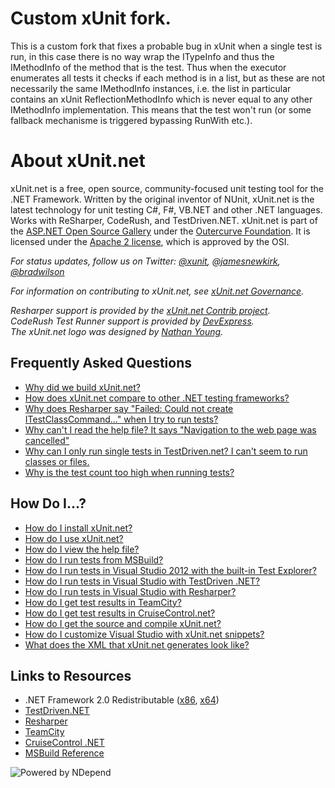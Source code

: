 # Custom xUnit fork.

This is a custom fork that fixes a probable bug in xUnit when a single test is run, in this case there is no way wrap the ITypeInfo and thus the IMethodInfo of the method that is the test.
Thus when the executor enumerates all tests it checks if each method is in a list, but as these are not necessarily the same IMethodInfo instances, i.e. the list in particular contains an xUnit ReflectionMethodInfo which is never equal to any other IMethodInfo implementation.
This means that the test won't run (or some fallback mechanisme is triggered bypassing RunWith etc.).

# About xUnit.net

xUnit.net is a free, open source, community-focused unit testing tool for the .NET Framework. Written by the original inventor of NUnit, xUnit.net is the latest technology for unit testing C#, F#, VB.NET and other .NET languages. Works with ReSharper, CodeRush, and TestDriven.NET. xUnit.net is part of the [ASP.NET Open Source Gallery](http://www.outercurve.org/Galleries/ASPNETOpenSourceGallery) under the [Outercurve Foundation](http://www.outercurve.org/). It is licensed under the [Apache 2 license](http://opensource.org/licenses/Apache-2.0), which is approved by the OSI.

_For status updates, follow us on Twitter: [@xunit](http://twitter.com/xunit), [@jamesnewkirk](http://twitter.com/jamesnewkirk), [@bradwilson](http://twitter.com/bradwilson)_

_For information on contributing to xUnit.net, see [xUnit.net Governance](https://xunit.codeplex.com/wikipage?title=xUnit.net%20Governance)._

_Resharper support is provided by the [xUnit.net Contrib project](http://xunitcontrib.codeplex.com/)._<br>
_CodeRush Test Runner support is provided by [DevExpress](http://www.devexpress.com/)._<br>
_The xUnit.net logo was designed by [Nathan Young](http://flavors.me/nathanyoung)._

## Frequently Asked Questions

* [Why did we build xUnit.net?](http://xunit.codeplex.com/wikipage?title=WhyDidWeBuildXunit)
* [How does xUnit.net compare to other .NET testing frameworks?](http://xunit.codeplex.com/wikipage?title=Comparisons)
* [Why does Resharper say "Failed: Could not create ITestClassCommand..." when I try to run tests?](http://xunit.codeplex.com/wikipage?title=FaqResharper)
* [Why can't I read the help file? It says "Navigation to the web page was cancelled"](http://xunit.codeplex.com/wikipage?title=FaqHelpDownload)
* [Why can I only run single tests in TestDriven.net? I can't seem to run classes or files.](http://xunit.codeplex.com/wikipage?title=FaqTestDrivenNet)
* [Why is the test count too high when running tests?](http://xunit.codeplex.com/wikipage?title=FaqTestCount)

## How Do I...?

* [How do I install xUnit.net?](http://xunit.codeplex.com/wikipage?title=HowToInstall)
* [How do I use xUnit.net?](http://xunit.codeplex.com/wikipage?title=HowToUse)
* [How do I view the help file?](http://xunit.codeplex.com/wikipage?title=HowToViewHelp)
* [How do I run tests from MSBuild?](http://xunit.codeplex.com/wikipage?title=HowToUseMSBuild)
* [How do I run tests in Visual Studio 2012 with the built-in Test Explorer?](http://xunit.codeplex.com/wikipage?title=HowToUseVs2012)
* [How do I run tests in Visual Studio with TestDriven .NET?](http://xunit.codeplex.com/wikipage?title=HowToUseTdNet)
* [How do I run tests in Visual Studio with Resharper?](http://xunit.codeplex.com/wikipage?title=HowToUseResharper)
* [How do I get test results in TeamCity?](http://xunit.codeplex.com/wikipage?title=HowToUseTeamCity)
* [How do I get test results in CruiseControl.net?](http://xunit.codeplex.com/wikipage?title=HowToUseCcNet)
* [How do I get the source and compile xUnit.net?](http://xunit.codeplex.com/wikipage?title=HowToCompile)
* [How do I customize Visual Studio with xUnit.net snippets?](http://xunit.codeplex.com/wikipage?title=VsSnippets)
* [What does the XML that xUnit.net generates look like?](http://xunit.codeplex.com/wikipage?title=XmlFormat)

## Links to Resources

* .NET Framework 2.0 Redistributable ([x86](http://www.microsoft.com/downloads/details.aspx?FamilyID=0856EACB-4362-4B0D-8EDD-AAB15C5E04F5&displaylang=en), [x64](http://www.microsoft.com/downloads/details.aspx?familyid=B44A0000-ACF8-4FA1-AFFB-40E78D788B00&displaylang=en))
* [TestDriven.NET](http://www.testdriven.net/)
* [Resharper](http://www.jetbrains.com/resharper/)
* [TeamCity](http://www.jetbrains.com/teamcity/index.html)
* [CruiseControl .NET](http://confluence.public.thoughtworks.org/display/CCNET)
* [MSBuild Reference](http://msdn.microsoft.com/en-us/library/0k6kkbsd.aspx)

![Powered by NDepend](http://i3.codeplex.com/Download?ProjectName=xunit&DownloadId=636261)
